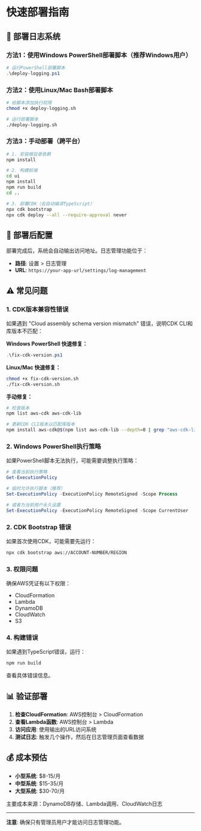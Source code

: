 # 快速部署指南

## 🚀 部署日志系统

### 方法1：使用Windows PowerShell部署脚本（推荐Windows用户）

```powershell
# 运行PowerShell部署脚本
.\deploy-logging.ps1
```

### 方法2：使用Linux/Mac Bash部署脚本

```bash
# 给脚本添加执行权限
chmod +x deploy-logging.sh

# 运行部署脚本
./deploy-logging.sh
```

### 方法3：手动部署（跨平台）

```bash
# 1. 安装根目录依赖
npm install

# 2. 构建前端
cd ui
npm install
npm run build
cd ..

# 3. 部署CDK（会自动编译TypeScript）
npx cdk bootstrap
npx cdk deploy --all --require-approval never
```

## 🔧 部署后配置

部署完成后，系统会自动输出访问地址。日志管理功能位于：
- **路径**: 设置 > 日志管理
- **URL**: `https://your-app-url/settings/log-management`

## ⚠️ 常见问题

### 1. CDK版本兼容性错误
如果遇到 "Cloud assembly schema version mismatch" 错误，说明CDK CLI和库版本不匹配：

**Windows PowerShell 快速修复：**
```powershell
.\fix-cdk-version.ps1
```

**Linux/Mac 快速修复：**
```bash
chmod +x fix-cdk-version.sh
./fix-cdk-version.sh
```

**手动修复：**
```bash
# 检查版本
npm list aws-cdk aws-cdk-lib

# 更新CDK CLI版本以匹配库版本
npm install aws-cdk@$(npm list aws-cdk-lib --depth=0 | grep "aws-cdk-lib@" | sed 's/.*aws-cdk-lib@//' | cut -d' ' -f1) --save-dev
```

### 2. Windows PowerShell执行策略
如果PowerShell脚本无法执行，可能需要调整执行策略：
```powershell
# 查看当前执行策略
Get-ExecutionPolicy

# 临时允许执行脚本（推荐）
Set-ExecutionPolicy -ExecutionPolicy RemoteSigned -Scope Process

# 或者为当前用户永久设置
Set-ExecutionPolicy -ExecutionPolicy RemoteSigned -Scope CurrentUser
```

### 2. CDK Bootstrap 错误
如果首次使用CDK，可能需要先运行：
```bash
npx cdk bootstrap aws://ACCOUNT-NUMBER/REGION
```

### 3. 权限问题
确保AWS凭证有以下权限：
- CloudFormation
- Lambda
- DynamoDB
- CloudWatch
- S3

### 4. 构建错误
如果遇到TypeScript错误，运行：
```bash
npm run build
```
查看具体错误信息。

## 📊 验证部署

1. **检查CloudFormation**: AWS控制台 > CloudFormation
2. **查看Lambda函数**: AWS控制台 > Lambda
3. **访问应用**: 使用输出的URL访问系统
4. **测试日志**: 触发几个操作，然后在日志管理页面查看数据

## 💰 成本预估

- **小型系统**: $8-15/月
- **中型系统**: $15-35/月  
- **大型系统**: $30-70/月

主要成本来源：DynamoDB存储、Lambda调用、CloudWatch日志

---

**注意**: 确保只有管理员用户才能访问日志管理功能。
